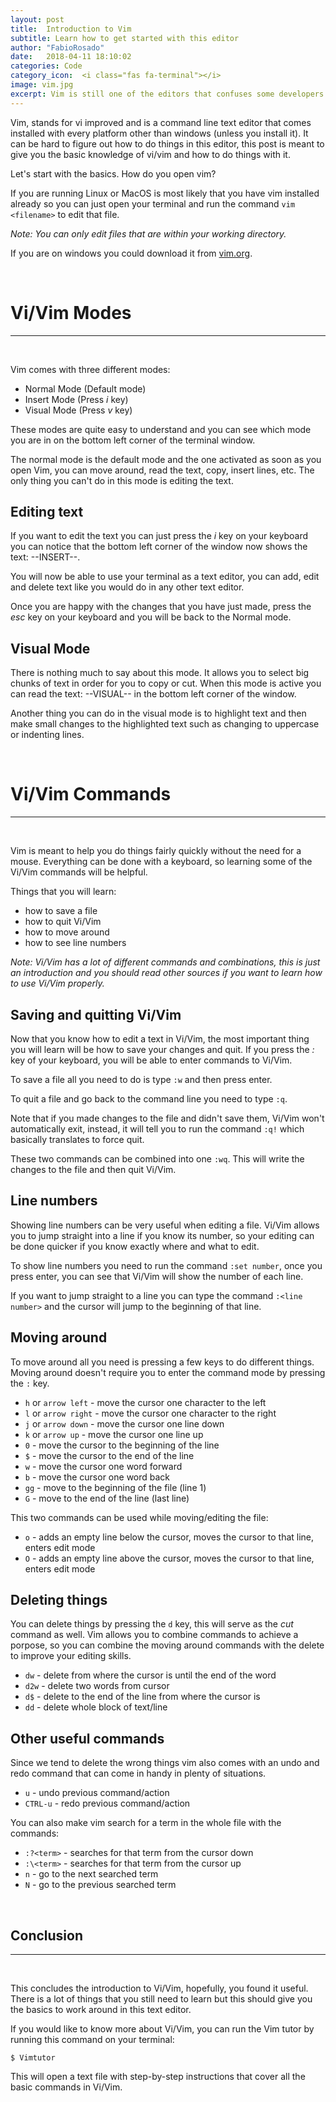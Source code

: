 ```yaml
---
layout: post
title:  Introduction to Vim
subtitle: Learn how to get started with this editor  
author: "FabioRosado"
date:   2018-04-11 18:10:02
categories: Code
category_icon:  <i class="fas fa-terminal"></i>
image: vim.jpg
excerpt: Vim is still one of the editors that confuses some developers. This introduction will keep you up to speed with this powerful editor.
---
```


Vim, stands for vi improved and is a command line text editor that comes installed with every platform other than windows (unless you install it). It can be hard to figure out how to do things in this editor, this post is meant to give you the basic knowledge of vi/vim and how to do things with it.

Let's start with the basics. How do you open vim?

If you are running Linux or MacOS is most likely that you have vim installed already so you can just open your terminal and run the command `vim <filename>` to edit that file. 

_Note: You can only edit files that are within your working directory._

If you are on windows you could download it from [vim.org](https://www.vim.org/download.php).

&nbsp;
# Vi/Vim Modes
-----
&nbsp;

Vim comes with three different modes:
- Normal Mode (Default mode)
- Insert Mode (Press _i_ key)
- Visual Mode (Press _v_ key)

These modes are quite easy to understand and you can see which mode you are in on the bottom left corner of the terminal window. 

The normal mode is the default mode and the one activated as soon as you open Vim, you can move around, read the text, copy, insert lines, etc. The only thing you can't do in this mode is editing the text.

## Editing text

If you want to edit the text you can just press the _i_ key on your keyboard you can notice that the bottom left corner of the window now shows the text: --INSERT--. 

You will now be able to use your terminal as a text editor, you can add, edit and delete text like you would do in any other text editor. 

Once you are happy with the changes that you have just made, press the _esc_ key on your keyboard and you will be back to the Normal mode.

## Visual Mode

There is nothing much to say about this mode. It allows you to select big chunks of text in order for you to copy or cut. When this mode is active you can read the text: --VISUAL-- in the bottom left corner of the window.

Another thing you can do in the visual mode is to highlight text and then make small changes to the highlighted text such as changing to uppercase or indenting lines.

&nbsp;
# Vi/Vim Commands
-----
&nbsp;

Vim is meant to help you do things fairly quickly without the need for a mouse. Everything can be done with a keyboard, so learning some of the Vi/Vim commands will be helpful.

Things that you will learn:

- how to save a file
- how to quit Vi/Vim
- how to move around
- how to see line numbers

_Note: Vi/Vim has a lot of different commands and combinations, this is just an introduction and you should read other sources if you want to learn how to use Vi/Vim properly._

## Saving and quitting Vi/Vim

Now that you know how to edit a text in Vi/Vim, the most important thing you will learn will be how to save your changes and quit. If you press the _:_ key of your keyboard, you will be able to enter commands to Vi/Vim.

To save a file all you need to do is type `:w` and then press enter.

To quit a file and go back to the command line you need to type `:q`. 

Note that if you made changes to the file and didn't save them, Vi/Vim won't automatically exit, instead, it will tell you to run the command `:q!` which basically translates to force quit.

These two commands can be combined into one `:wq`. This will write the changes to the file and then quit Vi/Vim.

## Line numbers

Showing line numbers can be very useful when editing a file. Vi/Vim allows you to jump straight into a line if you know its number, so your editing can be done quicker if you know exactly where and what to edit.

To show line numbers you need to run the command `:set number`, once you press enter, you can see that Vi/Vim will show the number of each line.

If you want to jump straight to a line you can type the command `:<line number>` and the cursor will jump to the beginning of that line.

## Moving around

To move around all you need is pressing a few keys to do different things. Moving around doesn't require you to enter the command mode by pressing the `:` key.

- `h` or `arrow left` - move the cursor one character to the left
- `l` or `arrow right` - move the cursor one character to the right
- `j` or `arrow down` - move the cursor one line down
- `k` or `arrow up` - move the cursor one line up
- `0` - move the cursor to the beginning of the line
- `$` - move the cursor to the end of the line
- `w` - move the cursor one word forward
- `b` - move the cursor one word back
- `gg` - move to the beginning of the file (line 1)
- `G` - move to the end of the line (last line)

This two commands can be used while moving/editing the file:

- `o` - adds an empty line below the cursor, moves the cursor to that line, enters edit mode
- `O` - adds an empty line above the cursor, moves the cursor to that line, enters edit mode


## Deleting things

You can delete things by pressing the `d` key, this will serve as the _cut_ command as well. Vim allows you to combine commands to achieve a porpose, so you can combine the moving around commands with the delete to improve your editing skills.

- `dw` - delete from where the cursor is until the end of the word
- `d2w` - delete two words from cursor
- `d$` - delete to the end of the line from where the cursor is
- `dd` - delete whole block of text/line

## Other useful commands

Since we tend to delete the wrong things vim also comes with an undo and redo command that can come in handy in plenty of situations.

- `u` - undo previous command/action
- `CTRL-u` - redo previous command/action

You can also make vim search for a term in the whole file with the commands:

- `:?<term>` - searches for that term from the cursor down
- `:\<term>` - searches for that term from the cursor up
- `n` - go to the next searched term
- `N` - go to the previous searched term

&nbsp;
## Conclusion
-----
&nbsp;

This concludes the introduction to Vi/Vim, hopefully, you found it useful. There is a lot of things that you still need to learn but this should give you the basics to work around in this text editor.

If you would like to know more about Vi/Vim, you can run the Vim tutor by running this command on your terminal:

`$ Vimtutor`

This will open a text file with step-by-step instructions that cover all the basic commands in Vi/Vim.
